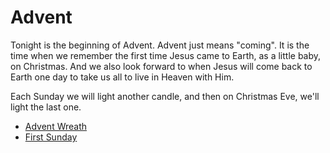 # Advent

Tonight is the beginning of Advent.  Advent just means "coming".  It is the time when we remember the first time Jesus came to Earth, as a little baby, on Christmas.  And we also look forward to when Jesus will come back to Earth one day to take us all to live in Heaven with Him.

Each Sunday we will light another candle, and then on Christmas Eve, we'll light the last one.

* [Advent Wreath](adventwreath.md)
* [First Sunday](firstsunday.md)
